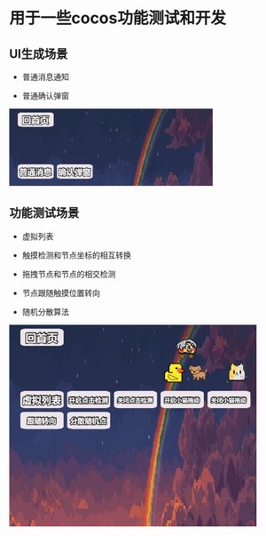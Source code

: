 # 用于一些cocos功能测试和开发

## UI生成场景
- 普通消息通知

- 普通确认弹窗

![image](https://github.com/RYQ-A-Q/rsLearn/raw/master/img/uiScene.jpg)

## 功能测试场景
- 虚拟列表

- 触摸检测和节点坐标的相互转换

- 拖拽节点和节点的相交检测

- 节点跟随触摸位置转向

- 随机分散算法

![image](https://github.com/RYQ-A-Q/rsLearn/raw/master/img/funScene.jpg)

  

